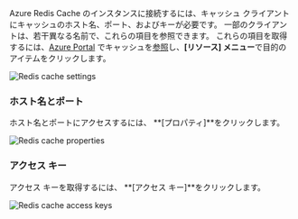 Azure Redis Cache のインスタンスに接続するには、キャッシュ クライアントにキャッシュのホスト名、ポート、およびキーが必要です。 一部のクライアントは、若干異なる名前で、これらの項目を参照できます。 これらの項目を取得するには、[Azure Portal](https://portal.azure.com) でキャッシュを[参照](../articles/redis-cache/cache-configure.md#configure-redis-cache-settings)し、**[リソース] メニュー**で目的のアイテムをクリックします。 

![Redis cache settings](media/redis-cache-access-keys/redis-cache-settings.png)

### <a name="host-name-and-ports"></a>ホスト名とポート
ホスト名とポートにアクセスするには、 **[プロパティ]**をクリックします。

![Redis cache properties](media/redis-cache-access-keys/redis-cache-properties.png)

### <a name="access-keys"></a>アクセス キー
アクセス キーを取得するには、 **[アクセス キー]**をクリックします。

![Redis cache access keys](media/redis-cache-access-keys/redis-cache-access-keys.png)



<!--HONumber=Feb17_HO2-->



